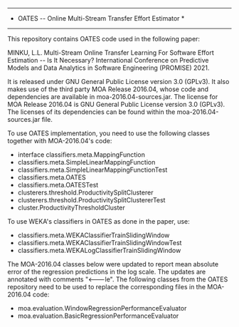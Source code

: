 
************************************************************
* OATES -- Online Multi-Stream Transfer Effort Estimator   *
************************************************************

This repository contains OATES code used in the following paper:

MINKU, L.L. Multi-Stream Online Transfer Learning For Software Effort Estimation -- Is It Necessary? International Conference on Predictive Models and Data Analytics in Software Engineering (PROMISE) 2021.

It is released under GNU General Public License version 3.0 (GPLv3). It also makes use of the third party MOA Release 2016.04, whose code and dependencies are available in moa-2016.04-sources.jar. The license for MOA Release 2016.04 is GNU General Public License version 3.0 (GPLv3). The licenses of its dependencies can be found within the moa-2016.04-sources.jar file.

To use OATES implementation, you need to use the following classes together with MOA-2016.04's code:

- interface classifiers.meta.MappingFunction
- classifiers.meta.SimpleLinearMappingFunction
- classifiers.meta.SimpleLinearMappingFunctionTest
- classifiers.meta.OATES
- classifiers.meta.OATESTest
- clusterers.threshold.ProductivitySplitClusterer
- clusterers.threshold.ProductivitySplitClustererTest
- cluster.ProductivityThresholdCluster

To use WEKA's classifiers in OATES as done in the paper, use:

- classifiers.meta.WEKAClassifierTrainSlidingWindow
- classifiers.meta.WEKAClassifierTrainSlidingWindowTest
- classifiers.meta.WEKALogClassifierTrainSlidingWindow

The MOA-2016.04 classes below were updated to report mean absolute error of the regression predictions in the log scale. The updates are annotated with comments "<---le". The following classes from the OATES repository need to be used to replace the corresponding files in the MOA-2016.04 code:

- moa.evaluation.WindowRegressionPerformanceEvaluator
- moa.evaluation.BasicRegressionPerformanceEvaluator

